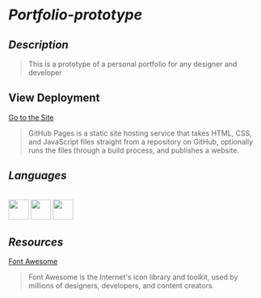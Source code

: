 # _Portfolio-prototype_

## _Description_
>This is a prototype of a personal portfolio for any designer and developer

## View Deployment
[Go to the Site](https://fernandomoyano.github.io/Portfolio-prototype/)
>GitHub Pages is a static site hosting service that takes HTML, CSS, and JavaScript files straight from a repository on GitHub, optionally runs the files through a build process, and publishes a website.

## _Languages_

<link rel="stylesheet" href="devicon.min.css">

<div "style=inline_block"><br>
 <img width="40px" height="40px" src="https://cdn.jsdelivr.net/gh/devicons/devicon/icons/html5/html5-original-wordmark.svg" />
 <img width="40px" height="40px" src="https://cdn.jsdelivr.net/gh/devicons/devicon/icons/css3/css3-original-wordmark.svg" />
 <img width="40px" height="40px" margin-top="5px" src="https://cdn.jsdelivr.net/gh/devicons/devicon/icons/bootstrap/bootstrap-original-wordmark.svg" />        
</div>

## _Resources_
[Font Awesome](https://fontawesome.com/)
>Font Awesome is the Internet's icon library and toolkit, used by millions of designers, developers, and content creators.





